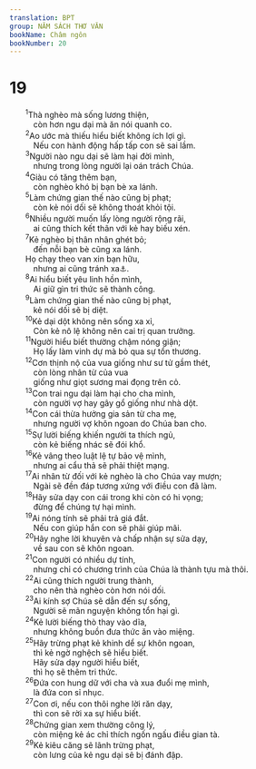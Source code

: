 ```yaml
---
translation: BPT
group: NĂM SÁCH THƠ VĂN
bookName: Châm ngôn 
bookNumber: 20
---
```


<div class="title"><h1>19</h1></div>
<span class="verse ch_19_1">  <sup>1</sup>Thà nghèo mà sống lương thiện,<br/>   còn hơn ngu dại mà ăn nói quanh co.<br/></span>
<span class="verse ch_19_2">  <sup>2</sup>Ao ước mà thiếu hiểu biết không ích lợi gì.<br/>   Nếu con hành động hấp tấp con sẽ sai lầm.<br/></span>
<span class="verse ch_19_3">  <sup>3</sup>Người nào ngu dại sẽ làm hại đời mình,<br/>   nhưng trong lòng người lại oán trách Chúa.<br/></span>
<span class="verse ch_19_4">  <sup>4</sup>Giàu có tăng thêm bạn,<br/>   còn nghèo khó bị bạn bè xa lánh.<br/></span>
<span class="verse ch_19_5">  <sup>5</sup>Làm chứng gian thế nào cũng bị phạt;<br/>   còn kẻ nói dối sẽ không thoát khỏi tội.<br/></span>
<span class="verse ch_19_6">  <sup>6</sup>Nhiều người muốn lấy lòng người rộng rãi,<br/>   ai cũng thích kết thân với kẻ hay biếu xén.<br/></span>
<span class="verse ch_19_7">  <sup>7</sup>Kẻ nghèo bị thân nhân ghét bỏ;<br/>   đến nỗi bạn bè cũng xa lánh.<br/>  Họ chạy theo van xin bạn hữu,<br/>   nhưng ai cũng tránh xa<a data-toggle="tooltip" data-placement="bottom" title="Câu nầy trong nguyên văn không rõ nghĩa.">⚓</a>.<br/></span>
<span class="verse ch_19_8">  <sup>8</sup>Ai hiểu biết yêu linh hồn mình,<br/>   Ai giữ gìn tri thức sẽ thành công.<br/></span>
<span class="verse ch_19_9">  <sup>9</sup>Làm chứng gian thế nào cũng bị phạt,<br/>   kẻ nói dối sẽ bị diệt.<br/></span>
<span class="verse ch_19_10">  <sup>10</sup>Kẻ dại dột không nên sống xa xỉ,<br/>   Còn kẻ nô lệ không nên cai trị quan trưởng.<br/></span>
<span class="verse ch_19_11">  <sup>11</sup>Người hiểu biết thường chậm nóng giận;<br/>   Họ lấy làm vinh dự mà bỏ qua sự tổn thương.<br/></span>
<span class="verse ch_19_12">  <sup>12</sup>Cơn thịnh nộ của vua giống như sư tử gầm thét,<br/>   còn lòng nhân từ của vua<br/>   giống như giọt sương mai đọng trên cỏ.<br/></span>
<span class="verse ch_19_13">  <sup>13</sup>Con trai ngu dại làm hại cho cha mình,<br/>   còn người vợ hay gây gổ giống như nhà dột.<br/></span>
<span class="verse ch_19_14">  <sup>14</sup>Con cái thừa hưởng gia sản từ cha mẹ,<br/>   nhưng người vợ khôn ngoan do Chúa ban cho.<br/></span>
<span class="verse ch_19_15">  <sup>15</sup>Sự lười biếng khiến người ta thích ngủ,<br/>   còn kẻ biếng nhác sẽ đói khổ.<br/></span>
<span class="verse ch_19_16">  <sup>16</sup>Kẻ vâng theo luật lệ tự bảo vệ mình,<br/>   nhưng ai cẩu thả sẽ phải thiệt mạng.<br/></span>
<span class="verse ch_19_17">  <sup>17</sup>Ai nhân từ đối với kẻ nghèo là cho Chúa vay mượn;<br/>   Ngài sẽ đền đáp tương xứng với điều con đã làm.<br/></span>
<span class="verse ch_19_18">  <sup>18</sup>Hãy sửa dạy con cái trong khi còn có hi vọng;<br/>   đừng để chúng tự hại mình.<br/></span>
<span class="verse ch_19_19">  <sup>19</sup>Ai nóng tính sẽ phải trả giá đắt.<br/>   Nếu con giúp hắn con sẽ phải giúp mãi.<br/></span>
<span class="verse ch_19_20">  <sup>20</sup>Hãy nghe lời khuyên và chấp nhận sự sửa dạy,<br/>   về sau con sẽ khôn ngoan.<br/></span>
<span class="verse ch_19_21">  <sup>21</sup>Con người có nhiều dự tính,<br/>   nhưng chỉ có chương trình của Chúa là thành tựu mà thôi.<br/></span>
<span class="verse ch_19_22">  <sup>22</sup>Ai cũng thích người trung thành,<br/>   cho nên thà nghèo còn hơn nói dối.<br/></span>
<span class="verse ch_19_23">  <sup>23</sup>Ai kính sợ Chúa sẽ dẫn đến sự sống,<br/>   Người sẽ mãn nguyện không tổn hại gì.<br/></span>
<span class="verse ch_19_24">  <sup>24</sup>Kẻ lười biếng thò thay vào dĩa,<br/>   nhưng không buồn đưa thức ăn vào miệng.<br/></span>
<span class="verse ch_19_25">  <sup>25</sup>Hãy trừng phạt kẻ khinh dể sự khôn ngoan,<br/>   thì kẻ ngờ nghệch sẽ hiểu biết.<br/>   Hãy sửa dạy người hiểu biết,<br/>   thì họ sẽ thêm tri thức.<br/></span>
<span class="verse ch_19_26">  <sup>26</sup>Đứa con hung dữ với cha và xua đuổi mẹ mình,<br/>   là đứa con sỉ nhục.<br/></span>
<span class="verse ch_19_27">  <sup>27</sup>Con ơi, nếu con thôi nghe lời răn dạy,<br/>   thì con sẽ rời xa sự hiểu biết.<br/></span>
<span class="verse ch_19_28">  <sup>28</sup>Chứng gian xem thường công lý,<br/>   còn miệng kẻ ác chỉ thích ngốn ngấu điều gian tà.<br/></span>
<span class="verse ch_19_29">  <sup>29</sup>Kẻ kiêu căng sẽ lãnh trừng phạt,<br/>   còn lưng của kẻ ngu dại sẽ bị đánh đập.<br/></span>
